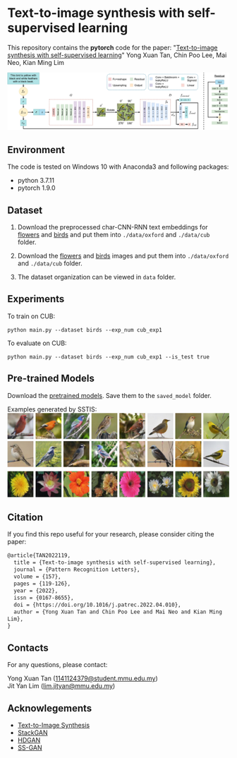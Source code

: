 # Text-to-image synthesis with self-supervised learning

This repository contains the **pytorch** code for the paper: "[Text-to-image synthesis with self-supervised learning](https://doi.org/10.1016/j.patrec.2022.04.010)" Yong Xuan Tan, Chin Poo Lee, Mai Neo, Kian Ming Lim

<img src="figures/arch.jpg" width="850px" />

## Environment
The code is tested on Windows 10 with Anaconda3 and following packages:
- python 3.7.11
- pytorch 1.9.0

## Dataset
1. Download the preprocessed char-CNN-RNN text embeddings for [flowers](https://www.dropbox.com/sh/g8rmz41xblaszb1/AABPNtIcLu1fKNoBsJTHJTIKa?dl=0) and [birds](https://www.dropbox.com/sh/v0vcgwue2nkwgrf/AACxoRYTAAacmPVfEvY-eDzia?dl=0) and put them into `./data/oxford` and `./data/cub` folder.

2. Download the [flowers](http://www.robots.ox.ac.uk/~vgg/data/flowers/102/) and [birds](http://www.vision.caltech.edu/datasets/cub_200_2011/) images and put them into `./data/oxford` and `./data/cub` folder.

3. The dataset organization can be viewed in `data` folder.

## Experiments
To train on CUB:<br/>
```
python main.py --dataset birds --exp_num cub_exp1
```
To evaluate on CUB:<br/>
```
python main.py --dataset birds --exp_num cub_exp1 --is_test true
```

## Pre-trained Models
Download the [pretrained models](https://drive.google.com/file/d/1hvgiqtjJFBpHalkbqGxzr6ZiWD2lZLup/view?usp=drive_link). Save them to the `saved_model` folder.

Examples generated by SSTIS:
<img src="figures/example.jpg" width="850px" />

## Citation
If you find this repo useful for your research, please consider citing the paper:
```
@article{TAN2022119,
  title = {Text-to-image synthesis with self-supervised learning},
  journal = {Pattern Recognition Letters},
  volume = {157},
  pages = {119-126},
  year = {2022},
  issn = {0167-8655},
  doi = {https://doi.org/10.1016/j.patrec.2022.04.010},
  author = {Yong Xuan Tan and Chin Poo Lee and Mai Neo and Kian Ming Lim},
}
```

## Contacts
For any questions, please contact: <br/>

Yong Xuan Tan (1141124379@student.mmu.edu.my) <br/>
Jit Yan Lim (lim.jityan@mmu.edu.my)

## Acknowlegements
- [Text-to-Image Synthesis](https://github.com/aelnouby/Text-to-Image-Synthesis)
- [StackGAN](https://github.com/hanzhanggit/StackGAN)
- [HDGAN](https://github.com/ypxie/HDGan)
- [SS-GAN](https://github.com/vandit15/Self-Supervised-Gans-Pytorch)